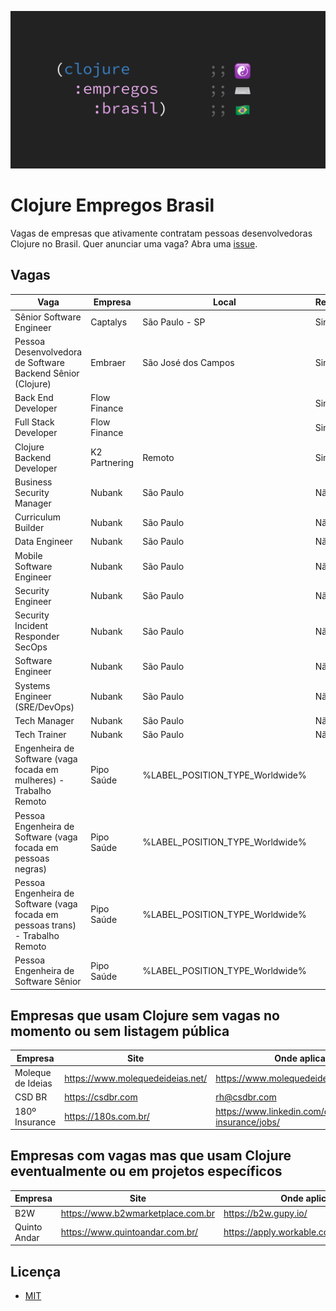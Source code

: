 ![Clojure Empregos Brasil](./docs/cover.png)

# Clojure Empregos Brasil

Vagas de empresas que ativamente contratam pessoas desenvolvedoras Clojure no Brasil. Quer anunciar uma vaga? Abra uma [issue](https://github.com/renatoalencar/clojure-empregos-brasil/issues).

## Vagas


|                                                                           Vaga |       Empresa |                           Local | Remoto? |                                                                                                           Onde aplicar |
|--------------------------------------------------------------------------------|---------------|---------------------------------|---------|------------------------------------------------------------------------------------------------------------------------|
|                                                       Sênior Software Engineer |      Captalys |                  São Paulo - SP |     Sim |                                                                                   https://captalys.gupy.io/jobs/548436 |
|                     Pessoa Desenvolvedora de Software Backend Sênior (Clojure) |       Embraer |             São José dos Campos |     Sim |                                                   https://embraer.gupy.io/jobs/1108893?jobBoardSource=gupy_public_page |
|                                                             Back End Developer |  Flow Finance |                                 |     Sim |                     https://airtable.com/embed/shrG8DnjAdAOAZm9h/tble1ghQMefhblMVK/viwOzu3raZSmdxK7Z/recdywWrnobwHWmOy |
|                                                           Full Stack Developer |  Flow Finance |                                 |     Sim |                     https://airtable.com/embed/shrG8DnjAdAOAZm9h/tble1ghQMefhblMVK/viwOzu3raZSmdxK7Z/recGtRyuHlvFhUV0v |
|                                                      Clojure Backend Developer | K2 Partnering |                          Remoto |     Sim |                                                      https://github.com/renatoalencar/clojure-empregos-brasil/issues/4 |
|                                                      Business Security Manager |        Nubank |                       São Paulo |     Não |                                                                       https://boards.greenhouse.io/nubank/jobs/3400816 |
|                                                             Curriculum Builder |        Nubank |                       São Paulo |     Não |                                                                       https://boards.greenhouse.io/nubank/jobs/3293694 |
|                                                                  Data Engineer |        Nubank |                       São Paulo |     Não |                                                                       https://boards.greenhouse.io/nubank/jobs/3264442 |
|                                                      Mobile Software Engineer  |        Nubank |                       São Paulo |     Não |                                                                       https://boards.greenhouse.io/nubank/jobs/1776035 |
|                                                             Security Engineer  |        Nubank |                       São Paulo |     Não |                                                                       https://boards.greenhouse.io/nubank/jobs/3339732 |
|                                             Security Incident Responder SecOps |        Nubank |                       São Paulo |     Não |                                                                       https://boards.greenhouse.io/nubank/jobs/3382061 |
|                                                              Software Engineer |        Nubank |                       São Paulo |     Não |                                                                       https://boards.greenhouse.io/nubank/jobs/2569175 |
|                                                  Systems Engineer (SRE/DevOps) |        Nubank |                       São Paulo |     Não |                                                                       https://boards.greenhouse.io/nubank/jobs/3372800 |
|                                                                   Tech Manager |        Nubank |                       São Paulo |     Não |                                                                       https://boards.greenhouse.io/nubank/jobs/2989044 |
|                                                                  Tech Trainer  |        Nubank |                       São Paulo |     Não |                                                                       https://boards.greenhouse.io/nubank/jobs/3293790 |
|             Engenheira de Software (vaga focada em mulheres) - Trabalho Remoto |    Pipo Saúde | %LABEL_POSITION_TYPE_Worldwide% |         |             https://pipo-saude.breezy.hr/p/2508984cb6c6-engenheira-de-software-vaga-focada-em-mulheres-trabalho-remoto |
|                  Pessoa Engenheira de Software (vaga focada em pessoas negras) |    Pipo Saúde | %LABEL_POSITION_TYPE_Worldwide% |         |                https://pipo-saude.breezy.hr/p/1a9152c5e824-pessoa-engenheira-de-software-vaga-focada-em-pessoas-negras |
| Pessoa Engenheira de Software (vaga focada em pessoas trans) - Trabalho Remoto |    Pipo Saúde | %LABEL_POSITION_TYPE_Worldwide% |         | https://pipo-saude.breezy.hr/p/647061946892-pessoa-engenheira-de-software-vaga-focada-em-pessoas-trans-trabalho-remoto |
|                                           Pessoa Engenheira de Software Sênior |    Pipo Saúde | %LABEL_POSITION_TYPE_Worldwide% |         |                                       https://pipo-saude.breezy.hr/p/323a55e4c15f-pessoa-engenheira-de-software-senior |


## Empresas que usam Clojure sem vagas no momento ou sem listagem pública


|           Empresa |                             Site |                                         Onde aplicar |
|-------------------|----------------------------------|------------------------------------------------------|
| Moleque de Ideias | https://www.molequedeideias.net/ |                     https://www.molequedeideias.net/ |
|            CSD BR |                https://csdbr.com |                                         rh@csdbr.com |
|    180º Insurance |             https://180s.com.br/ | https://www.linkedin.com/company/180-insurance/jobs/ |


## Empresas com vagas mas que usam Clojure eventualmente ou em projetos específicos


|      Empresa |                              Site |                            Onde aplicar |
|--------------|-----------------------------------|-----------------------------------------|
|          B2W | https://www.b2wmarketplace.com.br |                    https://b2w.gupy.io/ |
| Quinto Andar |   https://www.quintoandar.com.br/ | https://apply.workable.com/quintoandar/ |


## Licença

* [MIT](./LICENSE)
